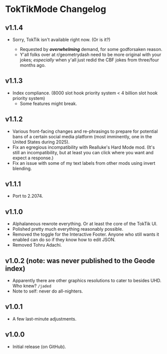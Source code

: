 # <c-25f4ee>Tok</c><c-fe2c55>Tik</c>Mode Changelog
## v1.1.4
- Sorry, <c-25f4ee>Tok</c><c-fe2c55>Tik</c> isn't available right now. (Or is it?)
  - Requested by ***<cr>_overwhelming_</c>*** demand, for some godforsaken reason.
  - Y'all folks over at <co>r/geometrydash</c> need to be more original with your jokes; *especially* when y'all just redid the CBF jokes from three/four months ago. 
## v1.1.3
- Index compliance. (8000 slot hook priority system < 4 billion slot hook priority system)
  - Some features might break.
## v1.1.2
- Various front-facing changes and re-phrasings to prepare for potential bans of a certain social media platform (most imminently, one in the United States during 2025).
- Fix an egregious incompatibility with Realluke's Hard Mode mod. <cy>(It's still an incompatibility, but at least you can click where you want and expect a response.)</c>
- Fix an issue with some of my text labels from other mods using invert blending.
## v1.1.1
- Port to 2.2074.
## v1.1.0
- <c-4c6e5d>Alp</c><c-73ab90>ha</c><c-bc419c>la</c><c-ce6087>n</c><c-ec9667>e</c><c-fcfc78>o</c><c-83da96>u</c><c-80d5dc>s</c> rewrote everything. Or at least the core of the <c-25f4ee>Tok</c><c-fe2c55>Tik</c> UI.
- Polished pretty much everything reasonably possible.
- Removed the toggle for the Interactive Footer. Anyone who still wants it enabled can do so if they know how to edit JSON.
- Removed Tohru Adachi.
## v1.0.2 (note: was never published to the Geode index)
- Apparently there are other graphics resolutions to cater to besides UHD. Who knew? `/jaded`
- Note to self: never do all-nighters.
## v1.0.1
- A few last-minute adjustments.
## v1.0.0
- Initial release (on GitHub).